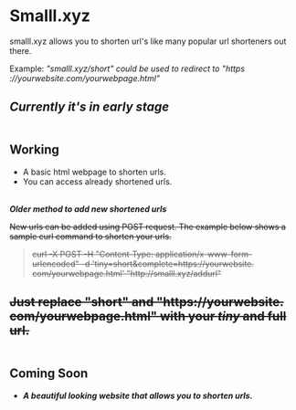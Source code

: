 # Smalll.xyz

smalll.xyz allows you to shorten url's like many popular url shorteners out there.

Example:
*"smalll.&#8203;xyz/short" could be used to redirect to "https&#8203;://yourwebsite.&#8203;com/yourwebpage.html"*

***Currently it's in early stage***
<br><br><br>
Working
-------
- A basic html webpage to shorten urls.
- You can access already shortened urls.
<br><br>

***Older method to add new shortened urls***

~~New urls can be added using POST request. The example below shows a sample curl command to shorten your urls.~~
<!-- The following command contains 0 width space characters for a temporary fix so that markdown does not highlight the links in the curl command --> 
> ~~curl -X POST -H "Content-Type: application/x-www-form-urlencoded" -d 'tiny=short&complete=https&#8203;://yourwebsite.&#8203;com/yourwebpage.html' "http&#8203;://smalll.&#8203;xyz/addurl"~~

~~Just replace "short" and "https&#8203;://yourwebsite.&#8203;com/yourwebpage.html" with your ***tiny*** and full url.~~
<br><br><br>
Coming Soon
-----------
- ***A beautiful looking website that allows you to shorten urls.***
